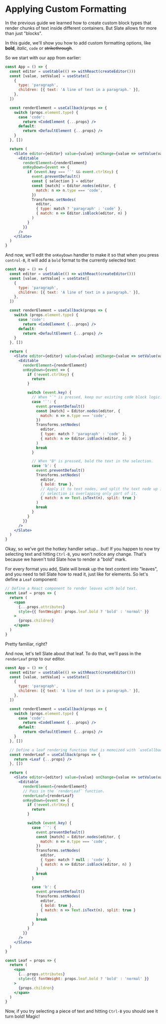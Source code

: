 # Applying Custom Formatting

In the previous guide we learned how to create custom block types that render chunks of text inside different containers. But Slate allows for more than just "blocks".

In this guide, we'll show you how to add custom formatting options, like **bold**, _italic_, `code` or ~~strikethrough~~.

So we start with our app from earlier:

```jsx
const App = () => {
  const editor = useStable(() => withReact(createEditor()))
  const [value, setValue] = useState([
    {
      type: 'paragraph',
      children: [{ text: 'A line of text in a paragraph.' }],
    },
  ])

  const renderElement = useCallback(props => {
    switch (props.element.type) {
      case 'code':
        return <CodeElement {...props} />
      default:
        return <DefaultElement {...props} />
    }
  }, [])

  return (
    <Slate editor={editor} value={value} onChange={value => setValue(value)}>
      <Editable
        renderElement={renderElement}
        onKeyDown={event => {
          if (event.key === '`' && event.ctrlKey) {
            event.preventDefault()
            const { selection } = editor
            const [match] = Editor.nodes(editor, {
              match: n => n.type === 'code',
            })
            Transforms.setNodes(
              editor,
              { type: match ? 'paragraph' : 'code' },
              { match: n => Editor.isBlock(editor, n) }
            )
          }
        }}
      />
    </Slate>
  )
}
```

And now, we'll edit the `onKeyDown` handler to make it so that when you press `control-B`, it will add a `bold` format to the currently selected text:

```jsx
const App = () => {
  const editor = useStable(() => withReact(createEditor()))
  const [value, setValue] = useState([
    {
      type: 'paragraph',
      children: [{ text: 'A line of text in a paragraph.' }],
    },
  ])

  const renderElement = useCallback(props => {
    switch (props.element.type) {
      case 'code':
        return <CodeElement {...props} />
      default:
        return <DefaultElement {...props} />
    }
  }, [])

  return (
    <Slate editor={editor} value={value} onChange={value => setValue(value)}>
      <Editable
        renderElement={renderElement}
        onKeyDown={event => {
          if (!event.ctrlKey) {
            return
          }

          switch (event.key) {
            // When "`" is pressed, keep our existing code block logic.
            case '`': {
              event.preventDefault()
              const [match] = Editor.nodes(editor, {
                match: n => n.type === 'code',
              })
              Transforms.setNodes(
                editor,
                { type: match ? 'paragraph' : 'code' },
                { match: n => Editor.isBlock(editor, n) }
              )
              break
            }

            // When "B" is pressed, bold the text in the selection.
            case 'b': {
              event.preventDefault()
              Transforms.setNodes(
                editor,
                { bold: true },
                // Apply it to text nodes, and split the text node up if the
                // selection is overlapping only part of it.
                { match: n => Text.isText(n), split: true }
              )
              break
            }
          }
        }}
      />
    </Slate>
  )
}
```

Okay, so we've got the hotkey handler setup... but! If you happen to now try selecting text and hitting `Ctrl-B`, you won't notice any change. That's because we haven't told Slate how to render a "bold" mark.

For every format you add, Slate will break up the text content into "leaves", and you need to tell Slate how to read it, just like for elements. So let's define a `Leaf` component:

```jsx
// Define a React component to render leaves with bold text.
const Leaf = props => {
  return (
    <span
      {...props.attributes}
      style={{ fontWeight: props.leaf.bold ? 'bold' : 'normal' }}
    >
      {props.children}
    </span>
  )
}
```

Pretty familiar, right?

And now, let's tell Slate about that leaf. To do that, we'll pass in the `renderLeaf` prop to our editor.

```jsx
const App = () => {
  const editor = useStable(() => withReact(createEditor()))
  const [value, setValue] = useState([
    {
      type: 'paragraph',
      children: [{ text: 'A line of text in a paragraph.' }],
    },
  ])

  const renderElement = useCallback(props => {
    switch (props.element.type) {
      case 'code':
        return <CodeElement {...props} />
      default:
        return <DefaultElement {...props} />
    }
  }, [])

  // Define a leaf rendering function that is memoized with `useCallback`.
  const renderLeaf = useCallback(props => {
    return <Leaf {...props} />
  }, [])

  return (
    <Slate editor={editor} value={value} onChange={value => setValue(value)}>
      <Editable
        renderElement={renderElement}
        // Pass in the `renderLeaf` function.
        renderLeaf={renderLeaf}
        onKeyDown={event => {
          if (!event.ctrlKey) {
            return
          }

          switch (event.key) {
            case '`': {
              event.preventDefault()
              const [match] = Editor.nodes(editor, {
                match: n => n.type === 'code',
              })
              Transforms.setNodes(
                editor,
                { type: match ? null : 'code' },
                { match: n => Editor.isBlock(editor, n) }
              )
              break
            }

            case 'b': {
              event.preventDefault()
              Transforms.setNodes(
                editor,
                { bold: true },
                { match: n => Text.isText(n), split: true }
              )
              break
            }
          }
        }}
      />
    </Slate>
  )
}

const Leaf = props => {
  return (
    <span
      {...props.attributes}
      style={{ fontWeight: props.leaf.bold ? 'bold' : 'normal' }}
    >
      {props.children}
    </span>
  )
}
```

Now, if you try selecting a piece of text and hitting `Ctrl-B` you should see it turn bold! Magic!
